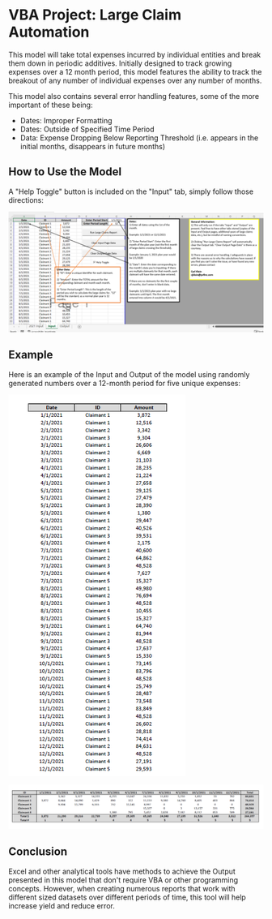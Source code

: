 # VBA Project: Large Claim Automation
This model will take total expenses incurred by individual entities and break them down in periodic additives.
Initially designed to track growing expenses over a 12 month period, this model features the ability to track the breakout of any number of individual expenses over any number of months.

This model also contains several error handling features, some of the more important of these being:
- Dates: Improper Formatting
- Dates: Outside of Specified Time Period
- Data: Expense Dropping Below Reporting Threshold (i.e. appears in the initial months, disappears in future months)

## How to Use the Model
A "Help Toggle" button is included on the "Input" tab, simply follow those directions:

![Toggle Help](ToggleHelp.png)

## Example
Here is an example of the Input and Output of the model using randomly generated numbers over a 12-month period for five unique expenses:

![Input and Output](InputPic.png)

![Input and Output](OutputPic.png)

## Conclusion
Excel and other analytical tools have methods to achieve the Output presented in this model that don't require VBA or other programming concepts. However, when creating numerous reports that work with different sized datasets over different periods of time, this tool will help increase yield and reduce error.
